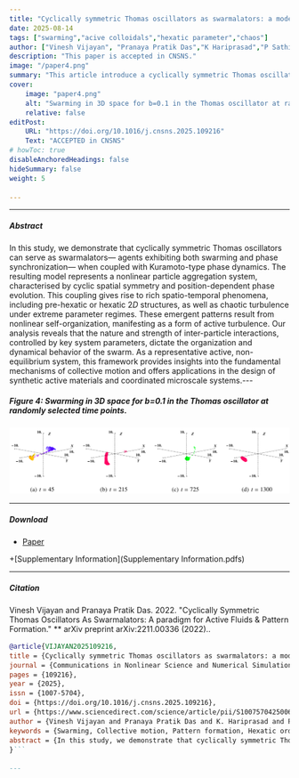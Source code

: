 ```yaml
---
title: "Cyclically symmetric Thomas oscillators as swarmalators: a model for active fluids and pattern formation" 
date: 2025-08-14
tags: ["swarming","acive colloidals","hexatic parameter","chaos"]
author: ["Vinesh Vijayan", "Pranaya Pratik Das","K Hariprasad","P Sathish Kumar"]
description: "This paper is accepted in CNSNS." 
image: "/paper4.png"
summary: "This article introduce a cyclically symmetric Thomas oscillator model coupled with Kuramoto‑type phase dynamics—dubbed “swarmalators”—that self‑organise into both crystalline and chaotic spatiotemporal patterns, offering a versatile paradigm for active fluids and pattern formation in active matter systems." 
cover:
    image: "paper4.png"
    alt: "Swarming in 3D space for b=0.1 in the Thomas oscillator at randomly selected time points."
    relative: false
editPost:
    URL: "https://doi.org/10.1016/j.cnsns.2025.109216"
    Text: "ACCEPTED in CNSNS"
# howToc: true
disableAnchoredHeadings: false
hideSummary: false
weight: 5

---
```


---

##### Abstract

In this study, we demonstrate that cyclically symmetric Thomas oscillators can serve as swarmalators— agents exhibiting both swarming and phase synchronization— when coupled with Kuramoto-type phase dynamics. The resulting model represents a nonlinear particle aggregation system, characterised by cyclic spatial symmetry and position-dependent phase evolution. This coupling gives rise to rich spatio-temporal phenomena, including pre-hexatic or hexatic $2D$ structures, as well as chaotic turbulence under extreme parameter regimes. These emergent patterns result from nonlinear self-organization, manifesting as a form of active turbulence. Our analysis reveals that the nature and strength of inter-particle interactions, controlled by key system parameters, dictate the organization and dynamical behavior of the swarm. As a representative active, non-equilibrium system, this framework provides insights into the fundamental mechanisms of collective motion and offers applications in the design of synthetic active materials and coordinated microscale systems.---

##### Figure 4: Swarming in 3D space for b=0.1 in the Thomas oscillator at randomly selected time points.

![](paper4.png)

---

##### Download

+ [Paper](paper4.pdf)

+[Supplementary Information](Supplementary Information.pdfs)

---

##### Citation

Vinesh Vijayan and Pranaya Pratik Das. 2022. "Cyclically Symmetric Thomas Oscillators As Swarmalators: A paradigm for Active Fluids \& Pattern Formation." ** arXiv preprint arXiv:2211.00336 (2022)..

```BibTeX
@article{VIJAYAN2025109216,
title = {Cyclically symmetric Thomas oscillators as swarmalators: a model for active fluids and pattern formation},
journal = {Communications in Nonlinear Science and Numerical Simulation},
pages = {109216},
year = {2025},
issn = {1007-5704},
doi = {https://doi.org/10.1016/j.cnsns.2025.109216},
url = {https://www.sciencedirect.com/science/article/pii/S1007570425006276},
author = {Vinesh Vijayan and Pranaya Pratik Das and K. Hariprasad and P. Sathish Kumar},
keywords = {Swarming, Collective motion, Pattern formation, Hexatic order, Turbulent motion},
abstract = {In this study, we demonstrate that cyclically symmetric Thomas oscillators can serve as swarmalators—agents exhibiting both swarming and phase synchronization—when coupled with Kuramoto-type phase dynamics. The resulting model represents a nonlinear particle aggregation system, characterised by cyclic spatial symmetry and position-dependent phase evolution. This coupling gives rise to rich spatio-temporal phenomena, including pre-hexatic or hexatic 2D structures, as well as chaotic turbulence under extreme parameter regimes. These emergent patterns result from nonlinear self-organization, manifesting as a form of active turbulence. Our analysis reveals that the nature and strength of inter-particle interactions, controlled by key system parameters, dictate the organization and dynamical behavior of the swarm. As a representative active, non-equilibrium system, this framework provides insights into the fundamental mechanisms of collective motion and offers applications in the design of synthetic active materials and coordinated microscale systems.}
}```

---